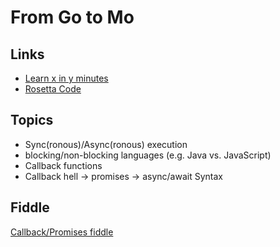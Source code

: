 # From Go to Mo

## Links

* [Learn x in y minutes](https://learnxinyminutes.com/)
* [Rosetta Code](http://rosettacode.org/wiki/Rosetta_Code)

## Topics

* Sync(ronous)/Async(ronous) execution
* blocking/non-blocking languages (e.g. Java vs. JavaScript)
* Callback functions
* Callback hell -> promises -> async/await Syntax

## Fiddle

[Callback/Promises fiddle](https://jsfiddle.net/h5tzon7m/)



